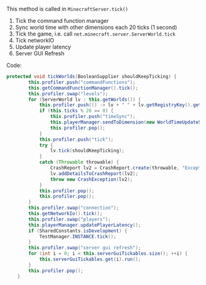 This method is called in `MinecraftServer.tick()`

1) Tick the command function manager
2) Sync world time with other dimensions each 20 ticks (1 second)
3) Tick the game, i.e. call `net.minecraft.server.ServerWorld.tick`
4) Tick networkIO
5) Update player latency
6) Server GUI Refresh

Code:
```Java
protected void tickWorlds(BooleanSupplier shouldKeepTicking) {
        this.profiler.push("commandFunctions");
        this.getCommandFunctionManager().tick();
        this.profiler.swap("levels");
        for (ServerWorld lv : this.getWorlds()) {
            this.profiler.push(() -> lv + " " + lv.getRegistryKey().getValue());
            if (this.ticks % 20 == 0) {
                this.profiler.push("timeSync");
                this.playerManager.sendToDimension(new WorldTimeUpdateS2CPacket(lv.getTime(), lv.getTimeOfDay(), lv.getGameRules().getBoolean(GameRules.DO_DAYLIGHT_CYCLE)), lv.getRegistryKey());
                this.profiler.pop();
            }
            this.profiler.push("tick");
            try {
                lv.tick(shouldKeepTicking);
            }
            catch (Throwable throwable) {
                CrashReport lv2 = CrashReport.create(throwable, "Exception ticking world");
                lv.addDetailsToCrashReport(lv2);
                throw new CrashException(lv2);
            }
            this.profiler.pop();
            this.profiler.pop();
        }
        this.profiler.swap("connection");
        this.getNetworkIo().tick();
        this.profiler.swap("players");
        this.playerManager.updatePlayerLatency();
        if (SharedConstants.isDevelopment) {
            TestManager.INSTANCE.tick();
        }
        this.profiler.swap("server gui refresh");
        for (int i = 0; i < this.serverGuiTickables.size(); ++i) {
            this.serverGuiTickables.get(i).run();
        }
        this.profiler.pop();
    }
```
